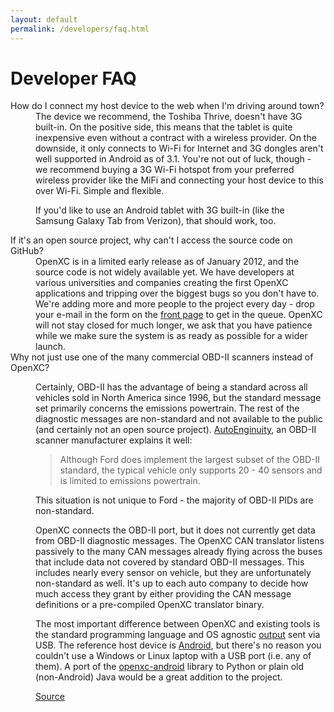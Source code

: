 ```yaml
---
layout: default
permalink: /developers/faq.html
---
```


Developer FAQ
=============

<dl>

<dt>How do I connect my host device to the web when I'm driving around town?</dt>
<dd>
The device we recommend, the Toshiba Thrive, doesn't have 3G built-in. On the
positive side, this means that the tablet is quite inexpensive even without a
contract with a wireless provider. On the downside, it only connects to Wi-Fi
for Internet and 3G dongles aren't well supported in Android as of 3.1. You're
not out of luck, though - we recommend buying a 3G Wi-Fi hotspot from your
preferred wireless provider like the MiFi and connecting your host device to
this over Wi-Fi. Simple and flexible.

If you'd like to use an Android tablet with 3G built-in (like the Samsung Galaxy
Tab from Verizon), that should work, too.
</dd>

<dt>If it's an open source project, why can't I access the source code on
GitHub?</dt>
<dd>OpenXC is in a limited early release as of January 2012, and the source code
is not widely available yet. We have developers at various universities and
companies creating the first OpenXC applications and tripping over the biggest
bugs so you don't have to. We're adding more and more people to the project
every day - drop your e-mail in the form on the <a href="/">front page</a> to
get in the queue. OpenXC will not stay closed for much longer, we ask that you
have patience while we make sure the system is as ready as possible for a wider
launch.
</dd>

<dt>Why not just use one of the many commercial OBD-II scanners instead of
OpenXC?</dt>

<dd>

<p> Certainly, OBD-II has the advantage of being a standard across all vehicles
sold in North America since 1996, but the standard message set primarily
concerns the emissions powertrain. The rest of the diagnostic messages are
non-standard and not available to the public (and certainly not an open source
project). <a href="http://www.autoenginuity.com/products-software.html#EI01">
AutoEnginuity</a>, an OBD-II scanner manufacturer explains it well:
</p>

<blockquote>
Although Ford does implement the largest subset of the OBD-II standard, the
typical vehicle only supports 20 - 40 sensors and is limited to emissions
powertrain.
</blockquote>

<p>
This situation is not unique to Ford - the majority of OBD-II PIDs are
non-standard.
</p>

<p>
OpenXC connects the OBD-II port, but it does not currently get data from
OBD-II diagnostic messages. The OpenXC CAN translator listens passively to the
many CAN messages already flying across the buses that include data not covered
by standard OBD-II messages. This includes nearly every sensor on vehicle, but
they are unfortunately non-standard as well. It's up to each auto company to
decide how much access they grant by either providing the CAN message
definitions or a pre-compiled OpenXC translator binary.
</p>

<p>
The most important difference between OpenXC and existing tools is the standard
programming language and OS agnostic
<a href="/vehicle-interface/translation-specs.html">output</a> sent via USB.
The reference host device is <a href="android/host.html">Android</a>, but
there's no reason you couldn't use a Windows or Linux laptop with a USB port
(i.e. any of them). A port of the
<a href="android/library-usage.html">openxc-android</a> library to Python or
plain old (non-Android) Java would be a great addition to the project.
</p>

<a href="http://en.wikipedia.org/wiki/OBD-II_PIDs#Non-standard_PIDs">Source</a>

</dl>
